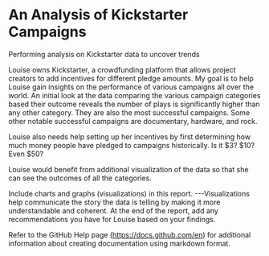 # An Analysis of Kickstarter Campaigns
Performing analysis on Kickstarter data to uncover trends

Louise owns Kickstarter, a crowdfunding platform that allows project creators to add incentives for different pledge amounts. 
My goal is to help Louise gain insights on the performance of various campaigns all over the world. An initial look at the data
comparing the various campaign categories based their outcome reveals the number of plays is significantly higher than any other 
category. They are also the most successful campaigns. Some other notable successful campaigns are documentary, hardware, and rock.

Louise also needs help setting up her incentives by first determining how much money people have pledged to campaigns historically. 
Is it $3? $10? Even \$50? 

Louise would benefit from additional visualization of the data so that she can see the outcomes of all the categories.

Include charts and graphs (visualizations) in this report.
---Visualizations help communicate the story the data is telling by making it more understandable and coherent. 
At the end of the report, add any recommendations you have for Louise based on your findings.

Refer to the GitHub Help page (https://docs.github.com/en) for additional information about creating documentation using markdown format.
